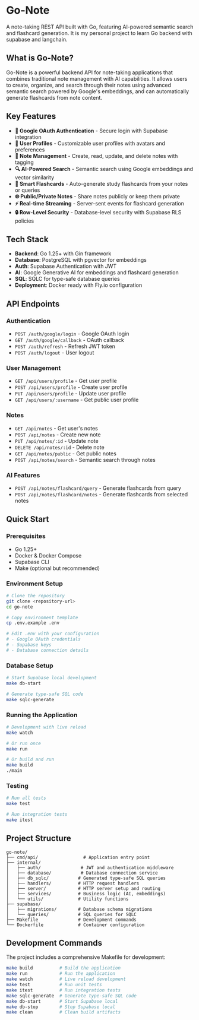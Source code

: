 # Go-Note

A note-taking REST API built with Go, featuring AI-powered semantic search and flashcard generation. It is my personal project to learn Go backend with supabase and langchain.

## What is Go-Note?

Go-Note is a powerful backend API for note-taking applications that combines traditional note management with AI capabilities. It allows users to create, organize, and search through their notes using advanced semantic search powered by Google's embeddings, and can automatically generate flashcards from note content.

## Key Features

- **🔐 Google OAuth Authentication** - Secure login with Supabase integration
- **📱 User Profiles** - Customizable user profiles with avatars and preferences
- **📝 Note Management** - Create, read, update, and delete notes with tagging
- **🔍 AI-Powered Search** - Semantic search using Google embeddings and vector similarity
- **🎯 Smart Flashcards** - Auto-generate study flashcards from your notes or queries
- **🌐 Public/Private Notes** - Share notes publicly or keep them private
- **⚡ Real-time Streaming** - Server-sent events for flashcard generation
- **🔒 Row-Level Security** - Database-level security with Supabase RLS policies

## Tech Stack

- **Backend**: Go 1.25+ with Gin framework
- **Database**: PostgreSQL with pgvector for embeddings
- **Auth**: Supabase Authentication with JWT
- **AI**: Google Generative AI for embeddings and flashcard generation
- **SQL**: SQLC for type-safe database queries
- **Deployment**: Docker ready with Fly.io configuration

## API Endpoints

### Authentication
- `POST /auth/google/login` - Google OAuth login
- `GET /auth/google/callback` - OAuth callback
- `POST /auth/refresh` - Refresh JWT token
- `POST /auth/logout` - User logout

### User Management
- `GET /api/users/profile` - Get user profile
- `POST /api/users/profile` - Create user profile
- `PUT /api/users/profile` - Update user profile
- `GET /api/users/:username` - Get public user profile

### Notes
- `GET /api/notes` - Get user's notes
- `POST /api/notes` - Create new note
- `PUT /api/notes/:id` - Update note
- `DELETE /api/notes/:id` - Delete note
- `GET /api/notes/public` - Get public notes
- `POST /api/notes/search` - Semantic search through notes

### AI Features
- `POST /api/notes/flashcard/query` - Generate flashcards from query
- `POST /api/notes/flashcard/notes` - Generate flashcards from selected notes

## Quick Start

### Prerequisites
- Go 1.25+
- Docker & Docker Compose
- Supabase CLI
- Make (optional but recommended)

### Environment Setup
```bash
# Clone the repository
git clone <repository-url>
cd go-note

# Copy environment template
cp .env.example .env

# Edit .env with your configuration
# - Google OAuth credentials
# - Supabase keys
# - Database connection details
```

### Database Setup
```bash
# Start Supabase local development
make db-start

# Generate type-safe SQL code
make sqlc-generate
```

### Running the Application
```bash
# Development with live reload
make watch

# Or run once
make run

# Or build and run
make build
./main
```

### Testing
```bash
# Run all tests
make test

# Run integration tests
make itest
```

## Project Structure

```
go-note/
├── cmd/api/                 # Application entry point
├── internal/
│   ├── auth/               # JWT and authentication middleware
│   ├── database/           # Database connection service
│   ├── db_sqlc/           # Generated type-safe SQL queries
│   ├── handlers/          # HTTP request handlers
│   ├── server/            # HTTP server setup and routing
│   ├── services/          # Business logic (AI, embeddings)
│   └── utils/             # Utility functions
├── supabase/
│   ├── migrations/        # Database schema migrations
│   └── queries/           # SQL queries for SQLC
├── Makefile               # Development commands
└── Dockerfile             # Container configuration
```

## Development Commands

The project includes a comprehensive Makefile for development:

```bash
make build          # Build the application
make run            # Run the application
make watch          # Live reload development
make test           # Run unit tests
make itest          # Run integration tests
make sqlc-generate  # Generate type-safe SQL code
make db-start       # Start Supabase local
make db-stop        # Stop Supabase local
make clean          # Clean build artifacts
```



